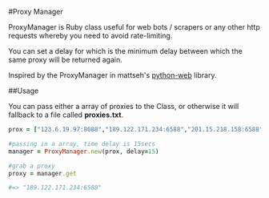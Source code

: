 #Proxy Manager

ProxyManager is Ruby class useful for web bots / scrapers or any other http requests whereby you need to avoid rate-limiting. 

You can set a delay for which is the minimum delay between which the same proxy will be returned again.

 Inspired by the ProxyManager in mattseh's [python-web](https://github.com/mattseh/python-web) library.

##Usage

You can pass either a array of proxies to the Class, or otherwise it will fallback to a file called **proxies.txt**.

```ruby
prox = ["123.6.19.97:8088","189.122.171.234:6588","201.15.218.158:6588"]

#passing in a array, time delay is 15secs
manager = ProxyManager.new(prox, delay=15)

#grab a proxy
proxy = manager.get

#=> "189.122.171.234:6588"

```
